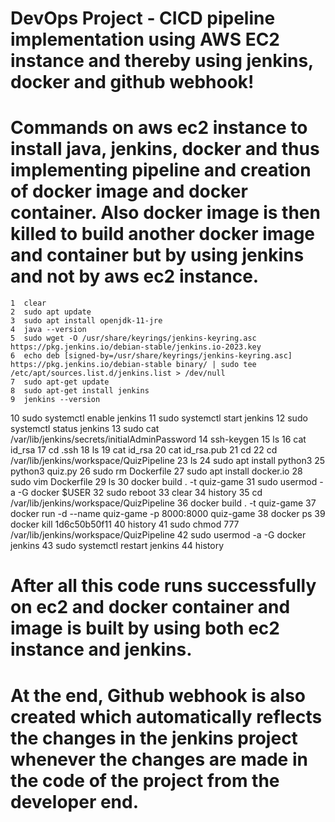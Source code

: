 # DevOps Project - CICD pipeline implementation using AWS EC2 instance and thereby using jenkins, docker and github webhook!
# Commands on aws ec2 instance to install java, jenkins, docker and thus implementing pipeline and creation of docker image and docker container. Also docker image is then killed to build another docker image and container but by using jenkins and not by aws ec2 instance. 
    1  clear 
    2  sudo apt update
    3  sudo apt install openjdk-11-jre
    4  java --version
    5  sudo wget -O /usr/share/keyrings/jenkins-keyring.asc   https://pkg.jenkins.io/debian-stable/jenkins.io-2023.key
    6  echo deb [signed-by=/usr/share/keyrings/jenkins-keyring.asc]   https://pkg.jenkins.io/debian-stable binary/ | sudo tee   /etc/apt/sources.list.d/jenkins.list > /dev/null
    7  sudo apt-get update
    8  sudo apt-get install jenkins
    9  jenkins --version
   10  sudo systemctl enable jenkins
   11  sudo systemctl start jenkins
   12  sudo systemctl status jenkins
   13  sudo cat /var/lib/jenkins/secrets/initialAdminPassword
   14  ssh-keygen
   15  ls
   16  cat id_rsa
   17  cd .ssh
   18  ls
   19  cat id_rsa
   20  cat id_rsa.pub
   21  cd
   22  cd /var/lib/jenkins/workspace/QuizPipeline
   23  ls
   24  sudo apt install python3
   25  python3 quiz.py
   26  sudo rm Dockerfile
   27  sudo apt install docker.io
   28  sudo vim Dockerfile
   29  ls
   30  docker build . -t quiz-game
   31  sudo usermod -a -G docker $USER
   32  sudo reboot
   33  clear
   34  history
   35  cd /var/lib/jenkins/workspace/QuizPipeline
   36  docker build . -t quiz-game
   37  docker run -d --name quiz-game -p 8000:8000 quiz-game
   38  docker ps
   39  docker kill 1d6c50b50f11
   40  history
   41  sudo chmod 777 /var/lib/jenkins/workspace/QuizPipeline
   42  sudo usermod -a -G docker jenkins
   43  sudo systemctl restart jenkins
   44  history
# After all this code runs successfully on ec2 and docker container and image is built by using both ec2 instance and jenkins.
# At the end, Github webhook is also created which automatically reflects the changes in the jenkins project whenever the changes are made in the code of the project from the developer end.
